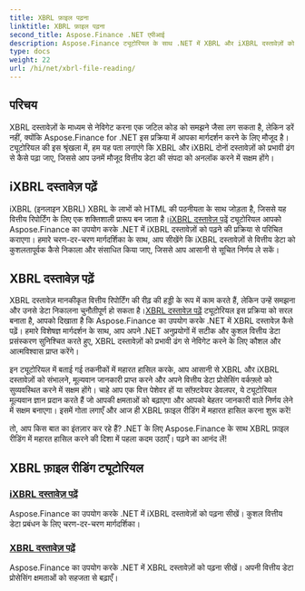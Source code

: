 ```yaml
---
title: XBRL फ़ाइल पढ़ना
linktitle: XBRL फ़ाइल पढ़ना
second_title: Aspose.Finance .NET एपीआई
description: Aspose.Finance ट्यूटोरियल के साथ .NET में XBRL और iXBRL दस्तावेज़ों को पढ़ने की कला में महारत हासिल करें। अपनी वित्तीय डेटा प्रोसेसिंग क्षमताओं को आसानी से बढ़ाएँ।
type: docs
weight: 22
url: /hi/net/xbrl-file-reading/
---
```

## परिचय

XBRL दस्तावेज़ों के माध्यम से नेविगेट करना एक जटिल कोड को समझने जैसा लग सकता है, लेकिन डरें नहीं, क्योंकि Aspose.Finance for .NET इस प्रक्रिया में आपका मार्गदर्शन करने के लिए मौजूद है। ट्यूटोरियल की इस श्रृंखला में, हम यह पता लगाएंगे कि XBRL और iXBRL दोनों दस्तावेज़ों को प्रभावी ढंग से कैसे पढ़ा जाए, जिससे आप उनमें मौजूद वित्तीय डेटा की संपदा को अनलॉक करने में सक्षम होंगे।

## iXBRL दस्तावेज़ पढ़ें

iXBRL (इनलाइन XBRL) XBRL के लाभों को HTML की पठनीयता के साथ जोड़ता है, जिससे यह वित्तीय रिपोर्टिंग के लिए एक शक्तिशाली प्रारूप बन जाता है।[iXBRL दस्तावेज़ पढ़ें](./read-ixbrl-document/) ट्यूटोरियल आपको Aspose.Finance का उपयोग करके .NET में iXBRL दस्तावेज़ों को पढ़ने की प्रक्रिया से परिचित कराएगा। हमारे चरण-दर-चरण मार्गदर्शिका के साथ, आप सीखेंगे कि iXBRL दस्तावेज़ों से वित्तीय डेटा को कुशलतापूर्वक कैसे निकाला और संसाधित किया जाए, जिससे आप आसानी से सूचित निर्णय ले सकें।

## XBRL दस्तावेज़ पढ़ें

 XBRL दस्तावेज़ मानकीकृत वित्तीय रिपोर्टिंग की रीढ़ की हड्डी के रूप में काम करते हैं, लेकिन उन्हें समझना और उनसे डेटा निकालना चुनौतीपूर्ण हो सकता है।[XBRL दस्तावेज़ पढ़ें](./read-xbrl-document/) ट्यूटोरियल इस प्रक्रिया को सरल बनाता है, आपको दिखाता है कि Aspose.Finance का उपयोग करके .NET में XBRL दस्तावेज़ कैसे पढ़ें। हमारे विशेषज्ञ मार्गदर्शन के साथ, आप अपने .NET अनुप्रयोगों में सटीक और कुशल वित्तीय डेटा प्रसंस्करण सुनिश्चित करते हुए, XBRL दस्तावेज़ों को प्रभावी ढंग से नेविगेट करने के लिए कौशल और आत्मविश्वास प्राप्त करेंगे।

इन ट्यूटोरियल में बताई गई तकनीकों में महारत हासिल करके, आप आसानी से XBRL और iXBRL दस्तावेज़ों को संभालने, मूल्यवान जानकारी प्राप्त करने और अपने वित्तीय डेटा प्रोसेसिंग वर्कफ़्लो को सुव्यवस्थित करने में सक्षम होंगे। चाहे आप एक वित्त पेशेवर हों या सॉफ़्टवेयर डेवलपर, ये ट्यूटोरियल मूल्यवान ज्ञान प्रदान करते हैं जो आपकी क्षमताओं को बढ़ाएगा और आपको बेहतर जानकारी वाले निर्णय लेने में सक्षम बनाएगा। इसमें गोता लगाएँ और आज ही XBRL फ़ाइल रीडिंग में महारत हासिल करना शुरू करें!

तो, आप किस बात का इंतज़ार कर रहे हैं? .NET के लिए Aspose.Finance के साथ XBRL फ़ाइल रीडिंग में महारत हासिल करने की दिशा में पहला कदम उठाएँ। पढ़ने का आनंद लें!
## XBRL फ़ाइल रीडिंग ट्यूटोरियल
### [iXBRL दस्तावेज़ पढ़ें](./read-ixbrl-document/)
Aspose.Finance का उपयोग करके .NET में iXBRL दस्तावेज़ों को पढ़ना सीखें। कुशल वित्तीय डेटा प्रबंधन के लिए चरण-दर-चरण मार्गदर्शिका।
### [XBRL दस्तावेज़ पढ़ें](./read-xbrl-document/)
Aspose.Finance का उपयोग करके .NET में XBRL दस्तावेज़ों को पढ़ना सीखें। अपनी वित्तीय डेटा प्रोसेसिंग क्षमताओं को सहजता से बढ़ाएँ।